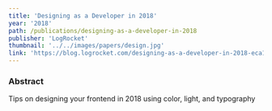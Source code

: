 ```yaml
---
title: 'Designing as a Developer in 2018'
year: '2018'
path: /publications/designing-as-a-developer-in-2018
publisher: 'LogRocket'
thumbnail: '../../images/papers/design.jpg'
link: 'https://blog.logrocket.com/designing-as-a-developer-in-2018-eca1ab5bff2'
---
```


### Abstract

Tips on designing your frontend in 2018 using color, light, and typography
